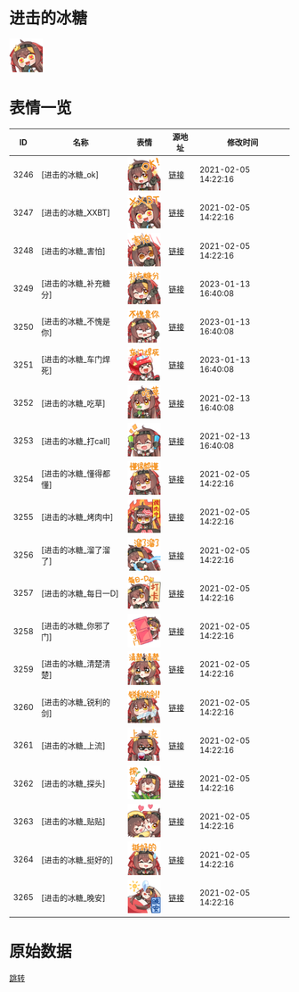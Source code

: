 # 进击的冰糖

<img src="./cover.png" height="60" alt="cover" />

# 表情一览

|ID|名称|表情|源地址|修改时间|
|----|----|----|----|----|
|3246|[进击的冰糖_ok]|<img src="./pic/003246_%5B进击的冰糖_ok%5D.png" height="60" alt="ok"/>|[链接](http://i0.hdslb.com/bfs/emote/51f9fa5f06f372fe9ad38af9f3f27a7b50fdc41c.png)|2021-02-05 14:22:16|
|3247|[进击的冰糖_XXBT]|<img src="./pic/003247_%5B进击的冰糖_XXBT%5D.png" height="60" alt="XXBT"/>|[链接](http://i0.hdslb.com/bfs/emote/33ac77d584247ac4de7a81fddfd19cfefb175920.png)|2021-02-05 14:22:16|
|3248|[进击的冰糖_害怕]|<img src="./pic/003248_%5B进击的冰糖_害怕%5D.png" height="60" alt="害怕"/>|[链接](http://i0.hdslb.com/bfs/emote/6757644d9d4c315e07b280d833434abe1391e367.png)|2021-02-05 14:22:16|
|3249|[进击的冰糖_补充糖分]|<img src="./pic/003249_%5B进击的冰糖_补充糖分%5D.png" height="60" alt="补充糖分"/>|[链接](http://i0.hdslb.com/bfs/emote/733b47e0bb5b3eb71cd1cb14ed707006b0bce99f.png)|2023-01-13 16:40:08|
|3250|[进击的冰糖_不愧是你]|<img src="./pic/003250_%5B进击的冰糖_不愧是你%5D.png" height="60" alt="不愧是你"/>|[链接](http://i0.hdslb.com/bfs/emote/02f2c3b085ddf26f4e23ae656349c46215779a13.png)|2023-01-13 16:40:08|
|3251|[进击的冰糖_车门焊死]|<img src="./pic/003251_%5B进击的冰糖_车门焊死%5D.png" height="60" alt="车门焊死"/>|[链接](http://i0.hdslb.com/bfs/emote/8587f8e649a51e5041ade26225d9cf7a7c036df5.png)|2023-01-13 16:40:08|
|3252|[进击的冰糖_吃草]|<img src="./pic/003252_%5B进击的冰糖_吃草%5D.png" height="60" alt="吃草"/>|[链接](http://i0.hdslb.com/bfs/emote/31f81ed4b8a576726b9378d7a8fd34b57b5d0744.png)|2021-02-13 16:40:08|
|3253|[进击的冰糖_打call]|<img src="./pic/003253_%5B进击的冰糖_打call%5D.png" height="60" alt="打call"/>|[链接](http://i0.hdslb.com/bfs/emote/26bfeb2fa1b4efdcff43bd50ed252eef2a27fd57.png)|2021-02-13 16:40:08|
|3254|[进击的冰糖_懂得都懂]|<img src="./pic/003254_%5B进击的冰糖_懂得都懂%5D.png" height="60" alt="懂得都懂"/>|[链接](http://i0.hdslb.com/bfs/emote/061171f613fb7b4b9aabb19a75689fb4ba17e0c0.png)|2021-02-05 14:22:16|
|3255|[进击的冰糖_烤肉中]|<img src="./pic/003255_%5B进击的冰糖_烤肉中%5D.png" height="60" alt="烤肉中"/>|[链接](http://i0.hdslb.com/bfs/emote/2f669b25cca226532edfc4abde7303a99cd2ec32.png)|2021-02-05 14:22:16|
|3256|[进击的冰糖_溜了溜了]|<img src="./pic/003256_%5B进击的冰糖_溜了溜了%5D.png" height="60" alt="溜了溜了"/>|[链接](http://i0.hdslb.com/bfs/emote/4aad3ead179f7451461b8f0f13c1beb5f8a355bc.png)|2021-02-05 14:22:16|
|3257|[进击的冰糖_每日一D]|<img src="./pic/003257_%5B进击的冰糖_每日一D%5D.png" height="60" alt="每日一D"/>|[链接](http://i0.hdslb.com/bfs/emote/3a72c2210443cba497a83d66ee075e2d8d6c72cd.png)|2021-02-05 14:22:16|
|3258|[进击的冰糖_你邪了门]|<img src="./pic/003258_%5B进击的冰糖_你邪了门%5D.png" height="60" alt="你邪了门"/>|[链接](http://i0.hdslb.com/bfs/emote/f4e13c2897ea0a33b6aa7b7147d9874d7d08e156.png)|2021-02-05 14:22:16|
|3259|[进击的冰糖_清楚清楚]|<img src="./pic/003259_%5B进击的冰糖_清楚清楚%5D.png" height="60" alt="清楚清楚"/>|[链接](http://i0.hdslb.com/bfs/emote/9e41c8f8ee29fb0b641fb60bbc76d3e9602c3f4b.png)|2021-02-05 14:22:16|
|3260|[进击的冰糖_锐利的剑]|<img src="./pic/003260_%5B进击的冰糖_锐利的剑%5D.png" height="60" alt="锐利的剑"/>|[链接](http://i0.hdslb.com/bfs/emote/e4d71a4ce2c433c63a02eef8cc438874dd24850c.png)|2021-02-05 14:22:16|
|3261|[进击的冰糖_上流]|<img src="./pic/003261_%5B进击的冰糖_上流%5D.png" height="60" alt="上流"/>|[链接](http://i0.hdslb.com/bfs/emote/69c06e6b525bb6deadf6927aacca02a1c78def25.png)|2021-02-05 14:22:16|
|3262|[进击的冰糖_探头]|<img src="./pic/003262_%5B进击的冰糖_探头%5D.png" height="60" alt="探头"/>|[链接](http://i0.hdslb.com/bfs/emote/ae834e6efdd568f7e30aec059a8646b75438d896.png)|2021-02-05 14:22:16|
|3263|[进击的冰糖_贴贴]|<img src="./pic/003263_%5B进击的冰糖_贴贴%5D.png" height="60" alt="贴贴"/>|[链接](http://i0.hdslb.com/bfs/emote/820840dae0f0e3245813a56038268847ed8e4b60.png)|2021-02-05 14:22:16|
|3264|[进击的冰糖_挺好的]|<img src="./pic/003264_%5B进击的冰糖_挺好的%5D.png" height="60" alt="挺好的"/>|[链接](http://i0.hdslb.com/bfs/emote/b154d06806a0267f54b41291c48fc1c79d41a933.png)|2021-02-05 14:22:16|
|3265|[进击的冰糖_晚安]|<img src="./pic/003265_%5B进击的冰糖_晚安%5D.png" height="60" alt="晚安"/>|[链接](http://i0.hdslb.com/bfs/emote/f9da83bba7665d1566cbf3bd67347c84f4f6d31d.png)|2021-02-05 14:22:16|

# 原始数据

[跳转](./raw.json)

